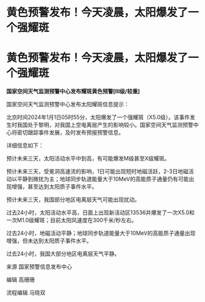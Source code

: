 # 黄色预警发布！今天凌晨，太阳爆发了一个强耀斑

# 黄色预警发布！今天凌晨，太阳爆发了一个强耀斑

**国家空间天气监测预警中心发布耀斑黄色预警[III级/较重]**

国家空间天气监测预警中心发布太阳耀斑信息提示：

北京时间2024年1月1日05时55分，太阳爆发了一个强耀斑（X5.0级）。该事件发生时我国处于黎明，对我国上空电离层产生的影响较小。国家空间天气监测预警中心将密切跟踪事件发展，及时发布预报预警信息。

详细信息如下：

预计未来三天，太阳活动水平中到高，有可能爆发M级甚至X级耀斑。

预计未来三天，受冕洞高速流的影响，1日可能出现短时地磁活跃，2-3日地磁活动以平静到微扰为主；地球同步轨道能量大于10MeV的高能质子通量仍有可能出现增强，甚至达到太阳质子事件水平。

预计未来三天，我国部分地区电离层天气可能出现扰动。

过去24小时，太阳活动水平高，日面上出现新活动区13536并爆发了一次X5.0和一次M1.0级耀斑；目前太阳风速度在300千米/秒左右。

过去24小时，地磁活动平静；地球同步轨道能量大于10MeV的高能质子通量出现增强，但未达到太阳质子事件水平。

过去24小时，我国大部分地区电离层天气平静。

来源 国家预警信息发布中心

编辑 高珊珊

流程编辑 马晓双


